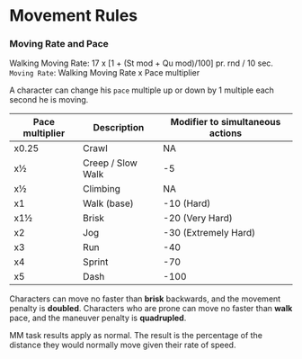 # Movement Rules
### Moving Rate and Pace
Walking Moving Rate: 17 x [1 + (St mod + Qu mod)/100] pr. rnd / 10 sec.
`Moving Rate`: Walking Moving Rate x Pace multiplier

A character can change his `pace` multiple up or down by 1 multiple each second he is moving.

Pace multiplier | Description | Modifier to simultaneous actions
--- | --- | ---
x0.25 | Crawl | NA
x½ | Creep / Slow Walk | -5
x½ | Climbing | NA
x1 | Walk (base) | -10 (Hard)
x1½ | Brisk | -20 (Very Hard)
x2 | Jog | -30 (Extremely Hard)
x3 | Run | -40
x4 | Sprint | -70
x5 | Dash | -100

Characters can move no faster than **brisk** backwards, and the movement penalty is **doubled**.
Characters who are prone can move no faster than **walk** pace, and the maneuver penalty is **quadrupled**.

MM task results apply as normal. The result is the percentage of the distance they would normally move given their rate of speed.
